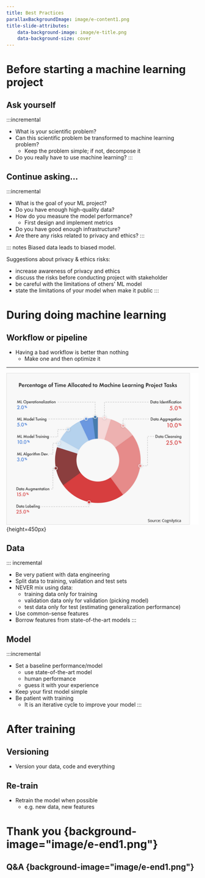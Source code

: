 ```yaml
---
title: Best Practices
parallaxBackgroundImage: image/e-content1.png
title-slide-attributes:
    data-background-image: image/e-title.png
    data-background-size: cover
---
```


# Before starting a machine learning project
## Ask yourself

:::incremental
- What is your scientific problem?
- Can this scientific problem be transformed to machine learning problem?
  - Keep the problem simple; if not, decompose it
- Do you really have to use machine learning?
:::

## Continue asking...

:::incremental
- What is the goal of your ML project?
- Do you have enough high-quality data?
- How do you measure the model performance?
  - First design and implement metrics
- Do you have good enough infrastructure?
- Are there any risks related to privacy and ethics?
:::

::: notes
Biased data leads to biased model.

Suggestions about privacy & ethics risks:

- increase awareness of privacy and ethics
- discuss the risks before conducting project with stakeholder
- be careful with the limitations of others' ML model
- state the limitations of your model when make it public
:::

# During doing machine learning
## Workflow or pipeline
- Having a bad workflow is better than nothing
  - Make one and then optimize it

---

![](image/4.1-ML-project-time-costs.png){height=450px}
<!-- https://www.cloudfactory.com/data-labeling-guide -->

## Data

::: incremental
- Be very patient with data engineering
- Split data to training, validation and test sets
- NEVER mix using data:
  - training data only for training
  - validation data only for validation (picking model)
  - test data only for test (estimating generalization performance)
- Use common-sense features
- Borrow features from state-of-the-art models
:::


## Model
:::incremental
- Set a baseline performance/model
  - use state-of-the-art model
  - human performance
  - guess it with your experience
- Keep your first model simple
- Be patient with training
  - It is an iterative cycle to improve your model
:::


# After training

## Versioning
- Version your data, code and everything

## Re-train
- Retrain the model when possible
  - e.g. new data, new features

# Thank you {background-image="image/e-end1.png"}
## Q&A {background-image="image/e-end1.png"}